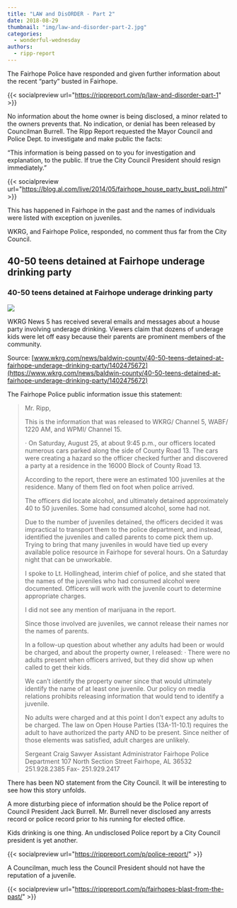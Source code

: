 ```yaml
---
title: "LAW and DisORDER - Part 2"
date: 2018-08-29
thumbnail: "img/law-and-disorder-part-2.jpg"
categories: 
  - wonderful-wednesday
authors: 
  - ripp-report
---
```


The Fairhope Police have responded and given further information about the recent “party” busted in Fairhope.

{{< socialpreview url="https://rippreport.com/p/law-and-disorder-part-1" >}}

No information about the home owner is being disclosed, a minor related to the owners prevents that. No indication, or denial has been released by Councilman Burrell. The Ripp Report requested the Mayor Council and Police Dept. to investigate and make public the facts:

“This information is being passed on to you for investigation and explanation, to the public. If true the City Council President should resign immediately.”

{{< socialpreview url="https://blog.al.com/live/2014/05/fairhope_house_party_bust_poli.html" >}}

This has happened in Fairhope in the past and the names of individuals were listed with exception on juveniles.

WKRG, and Fairhope Police, responded, no comment thus far from the City Council.

<div class="link-preview">

## 40-50 teens detained at Fairhope underage drinking party

### 40-50 teens detained at Fairhope underage drinking party

![](https://media.wkrg.com/nxs-wkrgtv-media-us-east-1/photo/ap_281177328332_31258485_ver1.0_1280_720.png)

WKRG News 5 has received several emails and messages about a house party involving underage drinking. Viewers claim that dozens of underage kids were let off easy because their parents are prominent members of the community.

Source: [www.wkrg.com/news/baldwin-county/40-50-teens-detained-at-fairhope-underage-drinking-party/1402475672](https://www.wkrg.com/news/baldwin-county/40-50-teens-detained-at-fairhope-underage-drinking-party/1402475672)

</div>
The Fairhope Police public information issue this statement:

> Mr. Ripp,
> 
> This is the information that was released to WKRG/ Channel 5, WABF/ 1220 AM, and WPMI/ Channel 15.
> 
> · On Saturday, August 25, at about 9:45 p.m., our officers located numerous cars parked along the side of County Road 13. The cars were creating a hazard so the officer checked further and discovered a party at a residence in the 16000 Block of County Road 13.
> 
> According to the report, there were an estimated 100 juveniles at the residence. Many of them fled on foot when police arrived.
> 
> The officers did locate alcohol, and ultimately detained approximately 40 to 50 juveniles. Some had consumed alcohol, some had not.
> 
> Due to the number of juveniles detained, the officers decided it was impractical to transport them to the police department, and instead, identified the juveniles and called parents to come pick them up. Trying to bring that many juveniles in would have tied up every available police resource in Fairhope for several hours. On a Saturday night that can be unworkable.
> 
> I spoke to Lt. Hollinghead, interim chief of police, and she stated that the names of the juveniles who had consumed alcohol were documented. Officers will work with the juvenile court to determine appropriate charges.
> 
> I did not see any mention of marijuana in the report.
> 
> Since those involved are juveniles, we cannot release their names nor the names of parents.
> 
> In a follow-up question about whether any adults had been or would be charged, and about the property owner, I released: · There were no adults present when officers arrived, but they did show up when called to get their kids.
> 
> We can’t identify the property owner since that would ultimately identify the name of at least one juvenile. Our policy on media relations prohibits releasing information that would tend to identify a juvenile.
> 
> No adults were charged and at this point I don’t expect any adults to be charged. The law on Open House Parties (13A-11-10.1) requires the adult to have authorized the party AND to be present. Since neither of those elements was satisfied, adult charges are unlikely.
> 
> Sergeant Craig Sawyer Assistant Administrator Fairhope Police Department 107 North Section Street Fairhope, AL 36532 251.928.2385 Fax- 251.929.2417

There has been NO statement from the City Council. It will be interesting to see how this story unfolds.

A more disturbing piece of information should be the Police report of Council President Jack Burrell. Mr. Burrell never disclosed any arrests record or police record prior to his running for elected office.

Kids drinking is one thing. An undisclosed Police report by a City Council president is yet another.

{{< socialpreview url="https://rippreport.com/p/police-report/" >}}

A Councilman, much less the Council President should not have the reputation of a juvenile.

{{< socialpreview url="https://rippreport.com/p/fairhopes-blast-from-the-past/" >}}

